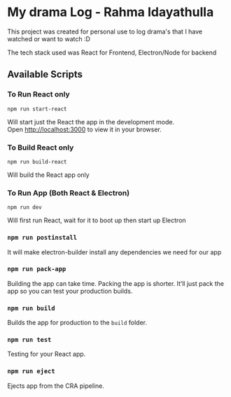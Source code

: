 # My drama Log - Rahma Idayathulla

This project was created for personal use to log drama's that I have watched or want to watch :D

The tech stack used was React for Frontend, Electron/Node for backend 

## Available Scripts

### To Run React only

```
npm run start-react
```

Will start just the React the app in the development mode.\
Open [http://localhost:3000](http://localhost:3000) to view it in your browser.

### To Build React only

```
npm run build-react
```

Will build the React app only

### To Run App (Both React & Electron)

```
npm run dev
```

Will first run React, wait for it to boot up then start up Electron 

### `npm run postinstall`

It will make electron-builder install any dependencies we need for our app

### `npm run pack-app`

Building the app can take time. Packing the app is shorter. It’ll just pack the app so you can test your production builds.

### `npm run build`

Builds the app for production to the `build` folder.

### `npm run test`

Testing for your React app.

### `npm run eject`

Ejects app from the CRA pipeline.